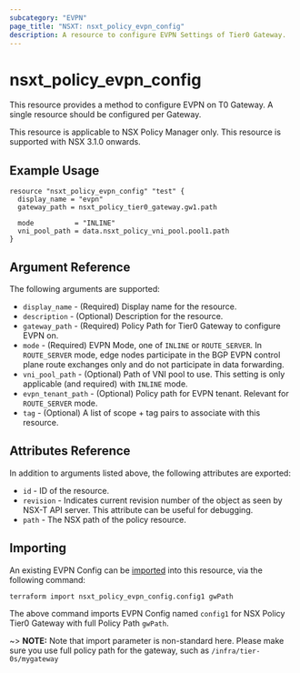 ```yaml
---
subcategory: "EVPN"
page_title: "NSXT: nsxt_policy_evpn_config"
description: A resource to configure EVPN Settings of Tier0 Gateway.
---
```


# nsxt_policy_evpn_config

This resource provides a method to configure EVPN on T0 Gateway. A single resource should be configured per Gateway.

This resource is applicable to NSX Policy Manager only.
This resource is supported with NSX 3.1.0 onwards.

## Example Usage

```hcl
resource "nsxt_policy_evpn_config" "test" {
  display_name = "evpn"
  gateway_path = nsxt_policy_tier0_gateway.gw1.path

  mode          = "INLINE"
  vni_pool_path = data.nsxt_policy_vni_pool.pool1.path
}
```

## Argument Reference

The following arguments are supported:

* `display_name` - (Required) Display name for the resource.
* `description` - (Optional) Description for the resource.
* `gateway_path` - (Required) Policy Path for Tier0 Gateway to configure EVPN on.
* `mode` - (Required) EVPN Mode, one of `INLINE` or `ROUTE_SERVER`. In `ROUTE_SERVER` mode, edge nodes participate in the BGP EVPN control plane route exchanges only and do not participate in data forwarding.
* `vni_pool_path` - (Optional) Path of VNI pool to use. This setting is only applicable (and required) with `INLINE` mode.
* `evpn_tenant_path` - (Optional) Policy path for EVPN tenant. Relevant for `ROUTE_SERVER` mode.
* `tag` - (Optional) A list of scope + tag pairs to associate with this resource.

## Attributes Reference

In addition to arguments listed above, the following attributes are exported:

* `id` - ID of the resource.
* `revision` - Indicates current revision number of the object as seen by NSX-T API server. This attribute can be useful for debugging.
* `path` - The NSX path of the policy resource.

## Importing

An existing EVPN Config can be [imported][docs-import] into this resource, via the following command:

 [docs-import]: https://developer.hashicorp.com/terraform/cli/import

```shell
terraform import nsxt_policy_evpn_config.config1 gwPath
```

The above command imports EVPN Config named `config1` for NSX Policy Tier0 Gateway with full Policy Path `gwPath`.

~> **NOTE:** Note that import parameter is non-standard here. Please make sure you use full policy path for the gateway, such as `/infra/tier-0s/mygateway`
